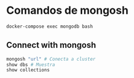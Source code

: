 # Comandos de mongosh

```sh
docker-compose exec mongodb bash
```

## Connect with mongosh

```sh
mongosh "url" # Conecta a cluster
show dbs # Muestra
show collections
```
